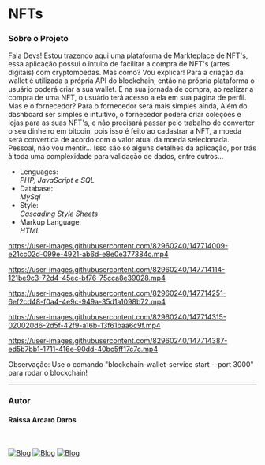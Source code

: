 # NFTs
<h3>Sobre o Projeto</h3>
<p>Fala Devs! Estou trazendo aqui uma plataforma de Markteplace de NFT's, essa aplicação possui o intuito de facilitar a compra de NFT's (artes digitais) com cryptomoedas. Mas como? Vou explicar! Para a criação da wallet é utilizada a própria API do blockchain, então na própria plataforma o usuário poderá criar a sua wallet. E na sua jornada de compra, ao realizar a compra de uma NFT, o usuário terá acesso a ela em sua página de perfil. <br />
Mas e o fornecedor? Para o fornecedor será mais simples ainda, Além do dashboard ser simples e intuitivo, o fornecedor poderá criar coleções e lojas para as suas NFT's, e não precisará passar pelo trabalho de converter o seu dinheiro em bitcoin, pois isso é feito ao cadastrar a NFT, a moeda será convertida de acordo com o valor atual da moeda selecionada. <br />
Pessoal, não vou mentir... Isso são só alguns detalhes da aplicação, por trás à toda uma complexidade para validação de dados, entre outros...
</p>

<ul>
  <li>Lenguages:</li>
  <i>PHP, JavaScript e SQL</i>
  
  <li>Database:</li>
  <i>MySql</i>
    
  <li>Style:</li>
  <i>Cascading Style Sheets</i>
  
  <li>Markup Language:</li>
  <i>HTML</i>
  
</ul>



https://user-images.githubusercontent.com/82960240/147714009-e21cc02d-099e-4921-ab6d-e8e0e377384c.mp4

https://user-images.githubusercontent.com/82960240/147714114-121be9c3-72d4-45ec-bf76-75cca8e39028.mp4

https://user-images.githubusercontent.com/82960240/147714251-6ef2cd48-f0a4-4e9c-949a-35d1a1098b72.mp4

https://user-images.githubusercontent.com/82960240/147714315-020020d6-2d5f-42f9-a16b-13f61baa6c9f.mp4

https://user-images.githubusercontent.com/82960240/147714387-ed5b7bb1-1711-416e-90dd-40bc5ff17c7c.mp4


<p>Observação: Use o comando "blockchain-wallet-service start --port 3000" para rodar o blockchain!</p>

<hr />
<h3>Autor</h3>
<h4>Raissa Arcaro Daros</h4>
<div style="display: inline_block;"><br>
   
[![Blog](https://img.shields.io/badge/Instagram-E4405F?style=for-the-badge&logo=instagram&logoColor=white)](https://www.instagram.com/raissa_dev/)
[![Blog](https://img.shields.io/badge/LinkedIn-0077B5?style=for-the-badge&logo=linkedin&logoColor=white)](https://www.linkedin.com/in/raissa-dev/)
[![Blog](https://img.shields.io/badge/GitHub-100000?style=for-the-badge&logo=github&logoColor=white)](https://github.com/Raissadev/)  
     
</div>
